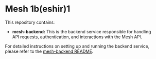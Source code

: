 # Mesh 1b(eshir)1

This repository contains:

*   **mesh-backend:** This is the backend service responsible for handling API requests, authentication, and interactions with the Mesh API.

For detailed instructions on setting up and running the backend service, please refer to the [mesh-backend README](mesh-backend/README.md).
